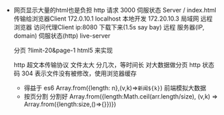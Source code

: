 - 网页显示大量的html也是负担
  http 请求 3000 伺服状态 Server
  / index.html 传输给浏览器Client
  172.0.10.1    localhost   本地开发
  172.20.10.3  局域网  远程
  浏览器 访问代理Client ip:8080 下载下来(1.5s say bay)
  远程 服务器(IP, domain) 伺服状态(http) live-server

  分页 ?limit-20&page-1
  html5 来实现

  http 超文本传输协议
  文件太大 分几次，等时间长 对大数据做分页
  http 状态码 304  表示文件没有被修改，使用浏览器缓存

  - 得益于 es6 Array.from({length: n},(v,k)=>`新闻${k}`) 前端模拟大数据
  - 按页分割  分割好 Array.from({length:Math.ceil(arr.length/size), (v,k) => Array.from({length:size,()=>{}})})